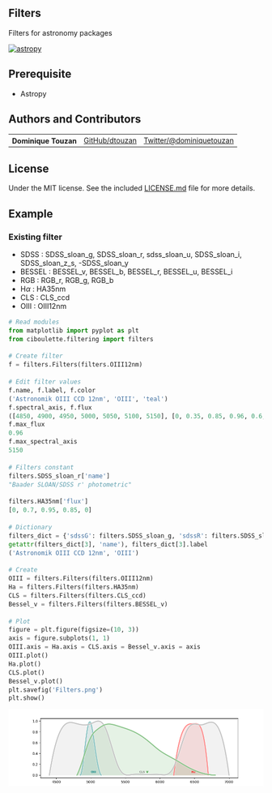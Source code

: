 ## Filters
Filters for astronomy packages

[![astropy](http://img.shields.io/badge/powered%20by-AstroPy-orange.svg?style=flat)](http://www.astropy.org/) 

## Prerequisite
  - Astropy

## Authors and Contributors

<table><tbody>
<tr><th align="left">Dominique Touzan</th><td><a href="https://github.com/dtouzan/ciboulette">GitHub/dtouzan</a></td><td><a href="http://twitter.com/dominiquetouzan">Twitter/@dominiquetouzan</a></td></tr>
</tbody></table>

## License

Under the MIT license. See the included [LICENSE.md](./LICENSE.md) file for more details.

## Example

### Existing filter

- SDSS : SDSS_sloan_g, SDSS_sloan_r, sdss_sloan_u, SDSS_sloan_i, SDSS_sloan_z_s, -SDSS_sloan_y
- BESSEL : BESSEL_v, BESSEL_b, BESSEL_r, BESSEL_u, BESSEL_i
- RGB : RGB_r, RGB_g, RGB_b
- H$\alpha$ : HA35nm
- CLS : CLS_ccd
- OIII : OIII12nm

```python
# Read modules
from matplotlib import pyplot as plt
from ciboulette.filtering import filters

# Create filter 
f = filters.Filters(filters.OIII12nm)

# Edit filter values
f.name, f.label, f.color
('Astronomik OIII CCD 12nm', 'OIII', 'teal')
f.spectral_axis, f.flux
([4850, 4900, 4950, 5000, 5050, 5100, 5150], [0, 0.35, 0.85, 0.96, 0.6, 0.2, 0])
f.max_flux
0.96
f.max_spectral_axis
5150

# Filters constant
filters.SDSS_sloan_r['name']
"Baader SLOAN/SDSS r' photometric"

filters.HA35nm['flux']
[0, 0.7, 0.95, 0.85, 0]

# Dictionary
filters_dict = {'sdssG': filters.SDSS_sloan_g, 'sdssR': filters.SDSS_sloan_r, 3: f}
getattr(filters_dict[3], 'name'), filters_dict[3].label
('Astronomik OIII CCD 12nm', 'OIII')

# Create
OIII = filters.Filters(filters.OIII12nm)
Ha = filters.Filters(filters.HA35nm)
CLS = filters.Filters(filters.CLS_ccd)
Bessel_v = filters.Filters(filters.BESSEL_v)

# Plot
figure = plt.figure(figsize=(10, 3))
axis = figure.subplots(1, 1)
OIII.axis = Ha.axis = CLS.axis = Bessel_v.axis = axis
OIII.plot()
Ha.plot()
CLS.plot()
Bessel_v.plot()
plt.savefig('Filters.png')
plt.show()
```
![image](filters.png)














